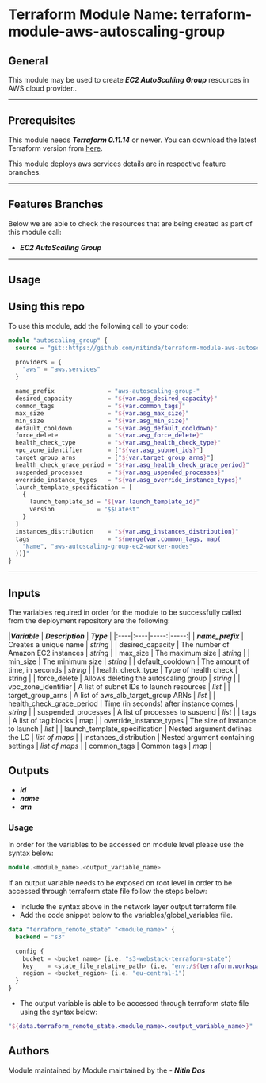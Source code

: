 # Terraform Module Name: terraform-module-aws-autoscaling-group


## General

This module may be used to create **_EC2 AutoScalling Group_** resources in AWS cloud provider..

---


## Prerequisites

This module needs **_Terraform 0.11.14_** or newer.
You can download the latest Terraform version from [here](https://www.terraform.io/downloads.html).

This module deploys aws services details are in respective feature branches.

---

## Features Branches

Below we are able to check the resources that are being created as part of this module call:

* **_EC2 AutoScalling Group_**


---

## Usage

## Using this repo

To use this module, add the following call to your code:

```tf
module "autoscaling_group" {
  source = "git::https://github.com/nitinda/terraform-module-aws-autoscaling-group.git?ref=terraform-11/master"

  providers = {
    "aws" = "aws.services"
  }

  name_prefix               = "aws-autoscaling-group-"
  desired_capacity          = "${var.asg_desired_capacity}"
  common_tags               = "${var.common_tags}"
  max_size                  = "${var.asg_max_size}"
  min_size                  = "${var.asg_min_size}"
  default_cooldown          = "${var.asg_default_cooldown}"
  force_delete              = "${var.asg_force_delete}"
  health_check_type         = "${var.asg_health_check_type}"
  vpc_zone_identifier       = ["${var.asg_subnet_ids}"]
  target_group_arns         = ["${var.target_group_arns}"]
  health_check_grace_period = "${var.asg_health_check_grace_period}"
  suspended_processes       = "${var.asg_uspended_processes}"
  override_instance_types   = "${var.asg_override_instance_types}"
  launch_template_specification = [
    {
      launch_template_id = "${var.launch_template_id}"
      version            = "$$Latest"
    }
  ]
  instances_distribution    = "${var.asg_instances_distribution}"
  tags                      = "${merge(var.common_tags, map(
    "Name", "aws-autoscaling-group-ec2-worker-nodes"
  ))}"
}
```

---

## Inputs

The variables required in order for the module to be successfully called from the deployment repository are the following:



|**_Variable_** | **_Description_** | **_Type_** |
|:----|:----|-----:|-----:|
| **_name\_prefix_** | Creates a unique name | _string_ |
| desired_capacity | The number of Amazon EC2 instances | _string_ |
| max_size | The maximum size | _string_ |
| min_size | The minimum size | _string_ |
| default_cooldown | The amount of time, in seconds | _string_ |
| health_check_type | Type of health check | string          |
| force_delete | Allows deleting the autoscaling group | _string_ |
| vpc_zone_identifier | A list of subnet IDs to launch resources | _list_ |
| target_group_arns | A list of aws_alb_target_group ARNs | _list_ |
| health_check_grace_period | Time (in seconds) after instance comes | _string_ |
| suspended_processes | A list of processes to suspend | _list_ |
| tags | A list of tag blocks | map |
| override_instance_types | The size of instance to launch | _list_ |
| launch_template_specification | Nested argument defines the LC | _list of maps_ |
| instances_distribution | Nested argument containing settings | _list of maps_ |
| common_tags | Common tags | _map_ |



## Outputs

* **_id_**
* **_name_**
* **_arn_**




### Usage
In order for the variables to be accessed on module level please use the syntax below:

```tf
module.<module_name>.<output_variable_name>
```

If an output variable needs to be exposed on root level in order to be accessed through terraform state file follow the steps below:

- Include the syntax above in the network layer output terraform file.
- Add the code snippet below to the variables/global_variables file.

```tf
data "terraform_remote_state" "<module_name>" {
  backend = "s3"

  config {
    bucket = <bucket_name> (i.e. "s3-webstack-terraform-state")
    key    = <state_file_relative_path> (i.e. "env:/${terraform.workspace}/4_Networking/terraform.tfstate")
    region = <bucket_region> (i.e. "eu-central-1")
  }
}
```

- The output variable is able to be accessed through terraform state file using the syntax below:

```tf
"${data.terraform_remote_state.<module_name>.<output_variable_name>}"
```

## Authors
Module maintained by Module maintained by the - **_Nitin Das_**
